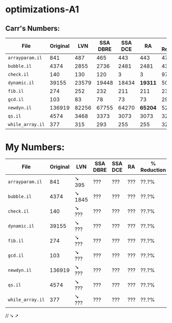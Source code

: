 # optimizations-A1

## Carr's Numbers:

| File             | Original |   LVN | SSA DBRE | SSA DCE |      RA   | % Reduction |
|  -               |        - |     - |        - |       - |       -   |           - |
| `arrayparam.il`  |      841 |   487 |      465 |     443 |     443   |       47.3% |
| `bubble.il`      |     4374 |  2855 |     2736 |    2481 |    2481   |       43.3% |
| `check.il`       |      140 |   130 |      120 |       3 |       3   |       97.9% |
| `dynamic.il`     |    39155 | 23579 |    19448 |   18434 | **19311** |       50.7% |
| `fib.il`         |      274 |   252 |      232 |     211 |     211   |       23.0% |
| `gcd.il`         |      103 |    83 |       78 |      73 |      73   |       29.1% |
| `newdyn.il`      |   136919 | 82256 |    67755 |   64270 | **65204** |       52.4% |
| `qs.il`          |     4574 |  3468 |     3373 |    3073 |    3073   |       32.8% |
| `while_array.il` |      377 |   315 |      293 |     255 |    255    |       32.4% |

# My Numbers:
| File             | Original |    LVN | SSA DBRE | SSA DCE |      RA   | % Reduction |
|  -               |        - |      - |        - |       - |       -   |           - |
| `arrayparam.il`  |      841 | ➘  395 |      ??? |     ??? |     ???   |       ??.?% |
| `bubble.il`      |     4374 | ➘ 1845 |      ??? |     ??? |     ???   |       ??.?% |
| `check.il`       |      140 | ➘  ??? |      ??? |     ??? |     ???   |       ??.?% |
| `dynamic.il`     |    39155 | ➘  ??? |      ??? |     ??? |     ???   |       ??.?% |
| `fib.il`         |      274 | ➘  ??? |      ??? |     ??? |     ???   |       ??.?% |
| `gcd.il`         |      103 | ➘  ??? |      ??? |     ??? |     ???   |       ??.?% |
| `newdyn.il`      |   136919 | ➘  ??? |      ??? |     ??? |     ???   |       ??.?% |
| `qs.il`          |     4574 | ➘  ??? |      ??? |     ??? |     ???   |       ??.?% |
| `while_array.il` |      377 | ➘  ??? |      ??? |     ??? |     ???   |       ??.?% |

// ➘ ➚


